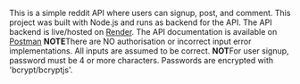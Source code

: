 This is a simple reddit API where users can signup, post, and comment.
This project was built with Node.js and runs as backend for the API.
The API backend is live/hosted on [Render](https://backend-reddit-api.onrender.com).
The API documentation is available on [Postman](https://documenter.getpostman.com/view/28386358/2sA35EaiXm)
**NOTE**There are NO authorisation or incorrect input error implementations. All inputs are assumed to be correct.
**NOT**For user signup, password must be 4 or more characters. Passwords are encrypted with 'bcrypt/bcryptjs'.
